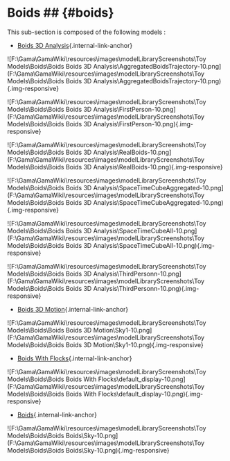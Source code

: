 # Boids ## {#boids}

This sub-section is composed of the following models :

* [Boids 3D Analysis](references#BoidsBoids3DAnalysis){.internal-link-anchor}

![F:\Gama\GamaWiki\resources\images\modelLibraryScreenshots\Toy Models\Boids\Boids Boids 3D Analysis\AggregatedBoidsTrajectory-10.png](F:\Gama\GamaWiki\resources\images\modelLibraryScreenshots\Toy Models\Boids\Boids Boids 3D Analysis\AggregatedBoidsTrajectory-10.png){.img-responsive}

![F:\Gama\GamaWiki\resources\images\modelLibraryScreenshots\Toy Models\Boids\Boids Boids 3D Analysis\FirstPerson-10.png](F:\Gama\GamaWiki\resources\images\modelLibraryScreenshots\Toy Models\Boids\Boids Boids 3D Analysis\FirstPerson-10.png){.img-responsive}

![F:\Gama\GamaWiki\resources\images\modelLibraryScreenshots\Toy Models\Boids\Boids Boids 3D Analysis\RealBoids-10.png](F:\Gama\GamaWiki\resources\images\modelLibraryScreenshots\Toy Models\Boids\Boids Boids 3D Analysis\RealBoids-10.png){.img-responsive}

![F:\Gama\GamaWiki\resources\images\modelLibraryScreenshots\Toy Models\Boids\Boids Boids 3D Analysis\SpaceTimeCubeAggregated-10.png](F:\Gama\GamaWiki\resources\images\modelLibraryScreenshots\Toy Models\Boids\Boids Boids 3D Analysis\SpaceTimeCubeAggregated-10.png){.img-responsive}

![F:\Gama\GamaWiki\resources\images\modelLibraryScreenshots\Toy Models\Boids\Boids Boids 3D Analysis\SpaceTimeCubeAll-10.png](F:\Gama\GamaWiki\resources\images\modelLibraryScreenshots\Toy Models\Boids\Boids Boids 3D Analysis\SpaceTimeCubeAll-10.png){.img-responsive}

![F:\Gama\GamaWiki\resources\images\modelLibraryScreenshots\Toy Models\Boids\Boids Boids 3D Analysis\ThirdPersonn-10.png](F:\Gama\GamaWiki\resources\images\modelLibraryScreenshots\Toy Models\Boids\Boids Boids 3D Analysis\ThirdPersonn-10.png){.img-responsive}

* [Boids 3D Motion](references#BoidsBoids3DMotion){.internal-link-anchor}

![F:\Gama\GamaWiki\resources\images\modelLibraryScreenshots\Toy Models\Boids\Boids Boids 3D Motion\Sky1-10.png](F:\Gama\GamaWiki\resources\images\modelLibraryScreenshots\Toy Models\Boids\Boids Boids 3D Motion\Sky1-10.png){.img-responsive}

* [Boids With Flocks](references#BoidsBoidsWithFlocks){.internal-link-anchor}

![F:\Gama\GamaWiki\resources\images\modelLibraryScreenshots\Toy Models\Boids\Boids Boids With Flocks\default_display-10.png](F:\Gama\GamaWiki\resources\images\modelLibraryScreenshots\Toy Models\Boids\Boids Boids With Flocks\default_display-10.png){.img-responsive}

* [Boids](references#BoidsBoids){.internal-link-anchor}

![F:\Gama\GamaWiki\resources\images\modelLibraryScreenshots\Toy Models\Boids\Boids Boids\Sky-10.png](F:\Gama\GamaWiki\resources\images\modelLibraryScreenshots\Toy Models\Boids\Boids Boids\Sky-10.png){.img-responsive}